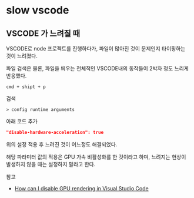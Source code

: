 # slow vscode

## VSCODE 가 느려질 때

VSCODE로 node 프로젝트를 진행하다가, 파일이 많아진 것이 문제인지 타이핑하는 것이 느려졌다.

파일 검색은 물론, 파일을 띄우는 전체적인 VSCODE내의 동작들이 2박자 정도 느리게 반응했다.

```shell
cmd + shipt + p
```

검색

```shell
> config runtime arguments
```

아래 코드 추가

```json
"disable-hardware-acceleration": true
```

위의 설정 적용 후 느려진 것이 어느정도 해결되었다.

해당 파라미터 값의 적용은 GPU 가속 비활성화를 한 것이라고 하며, 느려지는 현상이 발생하지 않을 때는
설정하지 말라고 한다.

참고

- [How can I disable GPU rendering in Visual Studio Code](https://stackoverflow.com/questions/29966747/how-can-i-disable-gpu-rendering-in-visual-studio-code)
